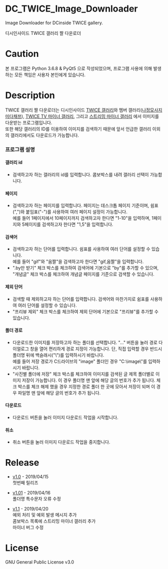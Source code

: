 # DC_TWICE_Image_Downloader
Image Downloader for DCinside TWICE gallery.

디시인사이드 TWICE 갤러리 짤 다운로더

# Caution
본 프로그램은 Python 3.6.8 & PyQt5 으로 작성되었으며, 프로그램 사용에 의해 발생하는 모든 책임은 사용자 본인에게 있습니다.

# Description
TWICE 갤러리 짤 다운로더는 디시인사이드 [TWICE 갤러리](https://gall.dcinside.com/board/lists/?id=twice)와 멤버 갤러리([나](https://gall.dcinside.com/board/lists/?id=nayeone)[정](https://gall.dcinside.com/mgallery/board/lists/?id=jungyeon)[모](https://gall.dcinside.com/mgallery/board/lists/?id=momo)[사](https://gall.dcinside.com/board/lists/?id=sanarang)[지](https://gall.dcinside.com/mgallery/board/lists/?id=jihyo)[미](https://gall.dcinside.com/mgallery/board/lists/?id=twicemina)[다](https://gall.dcinside.com/board/lists/?id=dahyeon)[채](https://gall.dcinside.com/mgallery/board/lists/?id=sonchaeyoung)[쯔](https://gall.dcinside.com/mgallery/board/lists/?id=tzuyu0614)), [TWICE TV 마이너 갤러리](https://gall.dcinside.com/mgallery/board/lists/?id=twicetv), 그리고 [스트리밍 마이너 갤러리](https://gall.dcinside.com/mgallery/board/lists/?id=streaming) 에서 이미지를 다운받는 프로그램입니다.  
또한 해당 갤러리의 ID를 이용하여 이미지를 검색하기 때문에 앞서 언급한 갤러리 이외의 갤러리에서도 다운로드가 가능합니다.

### 프로그램 설명
#### 갤러리 id  
* 검색하고자 하는 갤러리의 id를 입력합니다. 콤보박스를 내려 갤러리 선택이 가능합니다.
  
#### 페이지  
* 검색하고자 하는 페이지를 입력합니다. 페이지는 데스크톱 페이지 기준이며, 쉼표(",")와 붙임표("-")를 사용하여 여러 페이지 설정이 가능합니다.  
예를 들어 1페이지에서 10페이지까지 검색하고자 한다면 "1-10"을 입력하며, 1페이지와 5페이지를 검색하고자 한다면 "1,5"을 입력합니다.

#### 검색어  
* 검색하고자 하는 단어를 입력합니다. 쉼표를 사용하여 여러 단어를 설정할 수 있습니다.  
예를 들어 "gif"와 "움짤"을 검색하고자 한다면 "gif,움짤"을 입력합니다.  
* ".by만 받기" 체크 박스를 체크하여 검색어에 기본으로 "by"를 추가할 수 있으며, "개념글" 체크 박스를 체크하여 개념글 페이지를 기준으로 검색할 수 있습니다.

#### 제외 단어  
* 검색할 때 제외하고자 하는 단어를 입력합니다. 검색어와 마찬가지로 쉼표를 사용하여 여러 단어를 설정할 수 있습니다.  
* "프리뷰 제외" 체크 박스를 체크하여 제외 단어에 기본으로 "프리뷰"를 추가할 수 있습니다.

#### 폴더 경로  
* 다운로드한 이미지를 저장하고자 하는 폴더를 선택합니다. "..." 버튼을 눌러 경로 다이얼로그 창을 열어 편리하게 경로 지정이 가능합니다. 단, 직접 입력할 경우 반드시 폴더명 뒤에 백슬래시("\\")를 입력하시기 바랍니다.  
예를 들어 저장 경로가 C드라이브의 "image" 폴더인 경우 "C:\image\\"를 입력하시기 바랍니다.  
* "사진별 폴더에 저장" 체크 박스를 체크하여 이미지를 검색된 글 제목 폴더별로 이미지 저장이 가능합니다. 이 경우 폴더명 맨 앞에 해당 글의 번호가 추가 됩니다. 체크 박스를 체크 해제 했을 경우 지정한 경로 폴더 한 곳에 모아서 저장이 되며 이 경우 파일명 맨 앞에 해당 글의 번호가 추가 됩니다.

#### 다운로드  
* 다운로드 버튼을 눌러 이미지 다운로드 작업을 시작합니다.

#### 취소  
* 취소 버튼을 눌러 이미지 다운로드 작업을 중지합니다.

# Release
* [v1.0](https://github.com/nadane1708/DC_TWICE_Image_Downloader/releases/tag/v1.0) - 2019/04/15  
첫번째 릴리즈

* [v1.01](https://github.com/nadane1708/DC_TWICE_Image_Downloader/releases/tag/v1.01) - 2019/04/16  
폴더명 특수문자 오류 수정

* [v1.1](https://github.com/nadane1708/DC_TWICE_Image_Downloader/releases/tag/v1.1) - 2019/04/20  
예외 처리 및 예외 발생 메시지 추가  
콤보박스 목록에 스트리밍 마이너 갤러리 추가  
마이너 버그 수정  

# License
GNU General Public License v3.0
